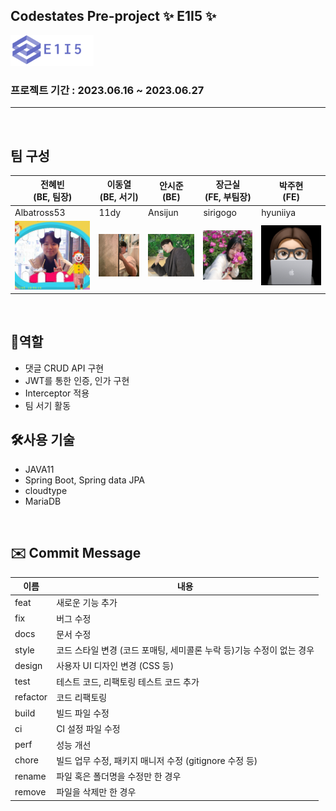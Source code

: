 ## Codestates Pre-project ✨ E1I5 ✨

![로고](readmeImg/logo-w.png)

### 프로젝트 기간 : 2023.06.16 ~ 2023.06.27

<hr>
<br>

## 팀 구성

| 전혜빈<br>(BE, 팀장)        | 이동열<br>(BE, 서기)        | 안시준<br>(BE)              | 장근실<br>(FE, 부팀장)      | 박주현<br>(FE)              |
| --------------------------- | --------------------------- | --------------------------- | --------------------------- | --------------------------- |
| Albatross53                 | 11dy                        | Ansijun                     | sirigogo                    | hyuniiya                    |
| ![혜빈님](readmeImg/hb.png) | ![동열님](readmeImg/dy.png) | ![시준님](readmeImg/sj.png) | ![근실님](readmeImg/gs.png) | ![주현님](readmeImg/jh.png) |

<br>

## 👤역할
- 댓글 CRUD API 구현
- JWT를 통한 인증, 인가 구현
- Interceptor 적용
- 팀 서기 활동

## 🛠️사용 기술
- JAVA11
- Spring Boot, Spring data JPA
- cloudtype
- MariaDB

<br>

## ✉️ Commit Message

| 이름     | 내용                                                                  |
| -------- | --------------------------------------------------------------------- |
| feat     | 새로운 기능 추가                                                      |
| fix      | 버그 수정                                                             |
| docs     | 문서 수정                                                             |
| style    | 코드 스타일 변경 (코드 포매팅, 세미콜론 누락 등)기능 수정이 없는 경우 |
| design   | 사용자 UI 디자인 변경 (CSS 등)                                        |
| test     | 테스트 코드, 리팩토링 테스트 코드 추가                                |
| refactor | 코드 리팩토링                                                         |
| build    | 빌드 파일 수정                                                        |
| ci       | CI 설정 파일 수정                                                     |
| perf     | 성능 개선                                                             |
| chore    | 빌드 업무 수정, 패키지 매니저 수정 (gitignore 수정 등)                |
| rename   | 파일 혹은 폴더명을 수정만 한 경우                                     |
| remove   | 파일을 삭제만 한 경우                                                 |
